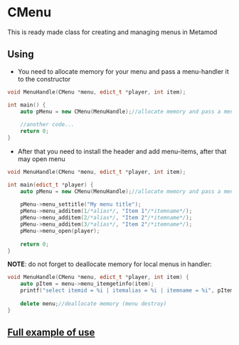 # CMenu

 This is ready made class for creating and managing menus in Metamod

## Using

 * You need to allocate memory for your menu and pass a menu-handler it to the constructor
```cpp
void MenuHandle(CMenu *menu, edict_t *player, int item);

int main() {
	auto pMenu = new CMenu(MenuHandle);//allocate memory and pass a menu-handler
	
	//another code...
	return 0;
}
```

 * After that you need to install the header and add menu-items, after that may open menu
```cpp
void MenuHandle(CMenu *menu, edict_t *player, int item);

int main(edict_t *player) {
	auto pMenu = new CMenu(MenuHandle);//allocate memory and pass a menu-handler
	
	pMenu->menu_settitle("My menu title");
	pMenu->menu_additem(1/*alias*/, "Item 1"/*itemname*/);
	pMenu->menu_additem(2/*alias*/, "Item 2"/*itemname*/);
	pMenu->menu_additem(3/*alias*/, "Item 2"/*itemname*/);
	pMenu->menu_open(player);
	
	return 0;
}
```
<b>NOTE</b>: do not forget to deallocate memory for local menus in handler:
```cpp
void MenuHandle(CMenu *menu, edict_t *player, int item) {
	auto pItem = menu->menu_itemgetinfo(item);
	printf("select itemid = %i | itemalias = %i | itemname = %i", pItem->itemid,  pItem->itemalias_i, pItem->itemname);
	
	delete menu;//deallocate memory (menu destroy)
}
```

## [Full example of use](https://github.com/KaidoRen/Metamod-Utils/tree/master/CMenu/example)